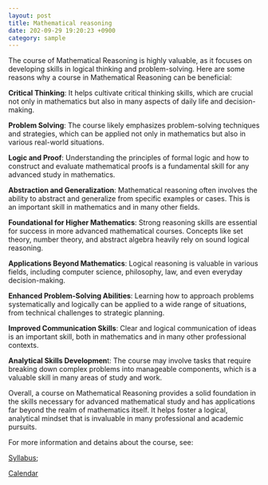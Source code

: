 ```yaml
---
layout: post
title: Mathematical reasoning
date: 202-09-29 19:20:23 +0900
category: sample
---
```


The course of Mathematical Reasoning is highly valuable, as it focuses on developing skills in logical thinking and problem-solving. Here are some reasons why a course in Mathematical Reasoning can be beneficial:

**Critical Thinking**: It helps cultivate critical thinking skills, which are crucial not only in mathematics but also in many aspects of daily life and decision-making.

**Problem Solving**: The course likely emphasizes problem-solving techniques and strategies, which can be applied not only in mathematics but also in various real-world situations.

**Logic and Proof**: Understanding the principles of formal logic and how to construct and evaluate mathematical proofs is a fundamental skill for any advanced study in mathematics.

**Abstraction and Generalization**: Mathematical reasoning often involves the ability to abstract and generalize from specific examples or cases. This is an important skill in mathematics and in many other fields.

**Foundational for Higher Mathematics**: Strong reasoning skills are essential for success in more advanced mathematical courses. Concepts like set theory, number theory, and abstract algebra heavily rely on sound logical reasoning.

**Applications Beyond Mathematics**: Logical reasoning is valuable in various fields, including computer science, philosophy, law, and even everyday decision-making.

**Enhanced Problem-Solving Abilities**: Learning how to approach problems systematically and logically can be applied to a wide range of situations, from technical challenges to strategic planning.

**Improved Communication Skills**: Clear and logical communication of ideas is an important skill, both in mathematics and in many other professional contexts.

**Analytical Skills Developmen**t: The course may involve tasks that require breaking down complex problems into manageable components, which is a valuable skill in many areas of study and work.

Overall, a course on Mathematical Reasoning provides a solid foundation in the skills necessary for advanced mathematical study and has applications far beyond the realm of mathematics itself. It helps foster a logical, analytical mindset that is invaluable in many professional and academic pursuits.

For more information and detains about the course, see:

[Syllabus](https://spardog.github.io/Mathematical_Reasoning_Course_Syllabus.pdf);

[Calendar](https://spardog.github.io/Math_109_Calendar.pdf) 



